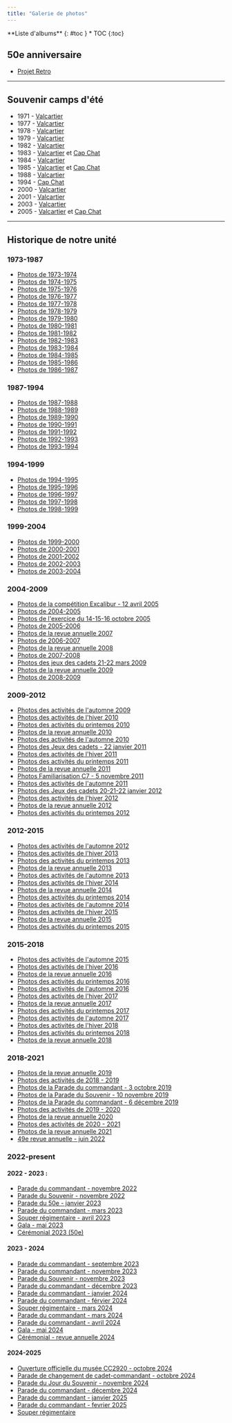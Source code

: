 ```yaml
---
title: "Galerie de photos"
---
```



<div class="" markdown="1">
<div class="panel radius" markdown="1">
**Liste d'albums**
{: #toc }
*  TOC
{:toc}
</div>
</div>

## 50e anniversaire

- [Projet Retro](https://photos.app.goo.gl/qabSo4TydKBKwY6L9)

---

## Souvenir camps d'été

 - 1971 - [Valcartier](https://photos.app.goo.gl/SpqEQFQ5hZHTkN278)
 - 1977 - [Valcartier](https://photos.app.goo.gl/ink5jtwrZSnqzDsP7)
 - 1978 - [Valcartier](https://photos.app.goo.gl/k1upWmaoEmKLvEcp8)
 - 1979 - [Valcartier](https://photos.app.goo.gl/r3WTDdtMchGwjqZo6)
 - 1982 - [Valcartier](https://photos.app.goo.gl/V5n6o8NVrBxcR4CH8)
 - 1983 - [Valcartier](https://photos.app.goo.gl/1JEz9Bj43JGo83yw7) et [Cap Chat](https://photos.app.goo.gl/ow7wu5kJyTA6LCgC6)
 - 1984 - [Valcartier](https://photos.app.goo.gl/MppvRpKJsAxfN6nY9)
 - 1985 - [Valcartier](https://photos.app.goo.gl/JkuhDYqYvx7syDeC7) et [Cap Chat](https://photos.app.goo.gl/MiV1SR6MUh6vgYyw6)
 - 1988 - [Valcartier](https://photos.app.goo.gl/wA4rJAtMxMRwhmkNA)
 - 1994 - [Cap Chat](https://photos.app.goo.gl/f9284b4fyCRKqk336)
 - 2000 - [Valcartier](https://photos.app.goo.gl/pGYmFgZSAyE8B3eX8)
 - 2001 - [Valcartier](https://photos.app.goo.gl/pWYxDHD9xy1WPkFv5)
 - 2003 - [Valcartier](https://photos.app.goo.gl/KsC3Mz9qxWvCMKux8)
 - 2005 - [Valcartier](https://photos.app.goo.gl/qDNUG884h1Bx4diM6) et [Cap Chat](https://photos.app.goo.gl/whsutaX2xL9TLGFW8)

---

## Historique de notre unité

### 1973-1987

* [Photos de 1973-1974](https://photos.app.goo.gl/9NdtfL1NMk58TUEv5)
* [Photos de 1974-1975](https://photos.app.goo.gl/28KsDj8Y4uy4xryw8)
* [Photos de 1975-1976](https://photos.app.goo.gl/xXuuSFMBxSVARA8D9)
* [Photos de 1976-1977](https://photos.app.goo.gl/LUVjyj7DGoCn48BK9)
* [Photos de 1977-1978](https://photos.app.goo.gl/w9HFDbkUZdH5B7hJ9)
* [Photos de 1978-1979](https://photos.app.goo.gl/wrmZMKvxvAC27CaK6)
* [Photos de 1979-1980](https://photos.app.goo.gl/PD9jHQz48VVgNeox8)
* [Photos de 1980-1981](https://photos.app.goo.gl/KLY62rdXUUq6GXE17)
* [Photos de 1981-1982](https://photos.app.goo.gl/5t4e4uEZru6J6gZ57)
* [Photos de 1982-1983](https://photos.app.goo.gl/VJtfp8UewFw8yTxg8)
* [Photos de 1983-1984](https://photos.app.goo.gl/yBsonxrQ6SSzTf6XA)
* [Photos de 1984-1985](https://photos.app.goo.gl/DNLUf2SDVf6md5Yw7)
* [Photos de 1985-1986](https://photos.app.goo.gl/McLBXwvDpEJJE3mVA)
* [Photos de 1986-1987](https://photos.app.goo.gl/ne6UeDnzNud3DTxR6)

### 1987-1994

* [Photos de 1987-1988](https://photos.app.goo.gl/HGJd31GSJawd6nw19)
* [Photos de 1988-1989](https://photos.app.goo.gl/wNdxgae7TGAwUXur8)
* [Photos de 1989-1990](https://photos.app.goo.gl/Wsigo8PUEPydw5Ms6)
* [Photos de 1990-1991](https://photos.app.goo.gl/DDG3Z1cVDEtc5DGQ7)
* [Photos de 1991-1992](https://photos.app.goo.gl/WiTMVUkBiu4WzSgn7)
* [Photos de 1992-1993](https://photos.app.goo.gl/KDH8j531hbLD484e8)
* [Photos de 1993-1994](https://photos.app.goo.gl/N2No748oWQkmRjj79)

### 1994-1999

* [Photos de 1994-1995](https://photos.app.goo.gl/a2NfduQiosQ5jCGD7)
* [Photos de 1995-1996](https://photos.app.goo.gl/fjWtnUKaKLiP6t4t6)
* [Photos de 1996-1997](https://photos.app.goo.gl/7uAcJhxvxMYdbhAY7)
* [Photos de 1997-1998](https://photos.app.goo.gl/ZnHJCfp5KfCFP4hh7)
* [Photos de 1998-1999](https://photos.app.goo.gl/KxiPyAqoyJ2fnQxb9)

### 1999-2004

* [Photos de 1999-2000](https://photos.app.goo.gl/fCJjnqX1H5JeMAoh7)
* [Photos de 2000-2001](https://photos.app.goo.gl/5sEjTAS8Znq79pix7)
* [Photos de 2001-2002](https://photos.app.goo.gl/qGd5MBcumvn6zMnZ9)
* [Photos de 2002-2003](https://photos.app.goo.gl/2afPqjWwdKLMRY989)
* [Photos de 2003-2004](https://photos.app.goo.gl/FmhAEVUv3AhQbc3c9)

### 2004-2009

* [Photos de la compétition Excalibur - 12 avril 2005](https://photos.app.goo.gl/fMJ5uGTSDdxUbVtV8)
* [Photos de 2004-2005](https://photos.app.goo.gl/pQMCDmgQPFbVbf9F6)
* [Photos de l'exercice du 14-15-16 octobre 2005](https://photos.app.goo.gl/sbz14zqgA7ZdSTr39)
* [Photos de 2005-2006](https://photos.app.goo.gl/sX2XffYRYs7rWuot6)
* [Photos de la revue annuelle 2007](https://photos.app.goo.gl/84kgRkFYnkeS51wo7)
* [Photos de 2006-2007](https://photos.app.goo.gl/mZc8vu2VDNH2EuU5A)
* [Photos de la revue annuelle 2008](https://photos.app.goo.gl/SFNwStJeW1pg3NCt9)
* [Photos de 2007-2008](https://photos.app.goo.gl/qyLqNEuFQqp79HwK8)
* [Photos des jeux des cadets 21-22 mars 2009](https://photos.app.goo.gl/fowmZcHNiWdy5jZ38)
* [Photos de la revue annuelle 2009](https://photos.app.goo.gl/N8FtLuCiGQ5xCJAm7)
* [Photos de 2008-2009](https://photos.app.goo.gl/SvY7wtmwQoDv7s7P8)

### 2009-2012

* [Photos des activités de l'automne 2009](https://photos.app.goo.gl/b2bHpyPnU2yxFgth6)
* [Photos des activités de l'hiver 2010](https://photos.app.goo.gl/TPnynH7boFXF8jqw9)
* [Photos des activités du printemps 2010](https://photos.app.goo.gl/VL1V6FbTc3ZN6AUSA)
* [Photos de la revue annuelle 2010](https://photos.app.goo.gl/c2MZ79QoMN9bxiSTA)
* [Photos des activités de l'automne 2010](https://photos.app.goo.gl/1C3q2ZgmwB5kfzAQA)
* [Photos des Jeux des cadets - 22 janvier 2011](https://photos.app.goo.gl/yfEmi4DFa4eMriEx8)
* [Photos des activités de l'hiver 2011](https://photos.app.goo.gl/bEUTp1s1PREuAJhC7)
* [Photos des activités du printemps 2011](https://photos.app.goo.gl/ytbrqsE5mQeFDJDe6)
* [Photos de la revue annuelle 2011](https://photos.app.goo.gl/zZ2sy1GBxuyJyHb79)
* [Photos Familiarisation C7 - 5 novembre 2011](https://photos.app.goo.gl/aDMaqiTPtc94iRnu6)
* [Photos des activités de l'automne 2011](https://photos.app.goo.gl/PQyAv4CWuA5Smwt39)
* [Photos des Jeux des cadets 20-21-22 janvier 2012](https://photos.app.goo.gl/taSNPdDqcm2iumQs7)
* [Photos des activités de l'hiver 2012](https://photos.app.goo.gl/M5HzA18LQoBg5ETG7)
* [Photos de la revue annuelle 2012](https://photos.app.goo.gl/dYbc5xpGGKrDC12w9)
* [Photos des activités du printemps 2012](https://photos.app.goo.gl/x4bZhmtJT6wNzhGU8)

### 2012-2015

* [Photos des activités de l'automne 2012](https://photos.app.goo.gl/sesShbGoJZjvMYrTA)
* [Photos des activités de l'hiver 2013](https://photos.app.goo.gl/WFEnaRHgw3XroKbQ9)
* [Photos des activités du printemps 2013](https://photos.app.goo.gl/K3b2aQtEdrpRkqUE8)
* [Photos de la revue annuelle 2013](https://photos.app.goo.gl/sbvYfn8dwRKBN6uC8)
* [Photos des activités de l'automne 2013](https://photos.app.goo.gl/nKd4uzwo2Ad5dtaA8)
* [Photos des activités de l'hiver 2014](https://photos.app.goo.gl/XnrQaKQkbEDS34VC7)
* [Photos de la revue annuelle 2014](https://photos.app.goo.gl/W9Aix57j8r4pwd8L6)
* [Photos des activités du printemps 2014](https://photos.app.goo.gl/aCSsZDymdF6b9YqA7)
* [Photos des activités de l'automne 2014](https://photos.app.goo.gl/caBP5KxKHPVQ2uFV6)
* [Photos des activités de l'hiver 2015](https://photos.app.goo.gl/FLyaWfhtn31zq9nW9)
* [Photos de la revue annuelle 2015](https://photos.app.goo.gl/sb2X7DUwKwQ6Noyp6)
* [Photos des activités du printemps 2015](https://photos.app.goo.gl/j2RS9d4b86Agzbx27)

### 2015-2018

* [Photos des activités de l'automne 2015](https://photos.app.goo.gl/7VdrNmF6PjK6um328)
* [Photos des activités de l'hiver 2016](https://photos.app.goo.gl/7MJbPTStBPaMm5Mw5)
* [Photos de la revue annuelle 2016](https://photos.app.goo.gl/ugXhjGsWSkFo8tKk6)
* [Photos des activités du printemps 2016](https://photos.app.goo.gl/MULA12s1UnLvDney6)
* [Photos des activités de l'automne 2016](https://photos.app.goo.gl/6ZioDnsXtoMkrJ386)
* [Photos des activités de l'hiver 2017](https://photos.app.goo.gl/d6vcZm8s6q3GoQ848)
* [Photos de la revue annuelle 2017](https://photos.app.goo.gl/HMp14VZ35oe56j7t6)
* [Photos des activités du printemps 2017](https://photos.app.goo.gl/wmw2AQvytU4vG3e5A)
* [Photos des activités de l'automne 2017](https://photos.app.goo.gl/yT19rpMGiFH7XhMv6)
* [Photos des activités de l'hiver 2018](https://photos.app.goo.gl/kxXVxJpHW83rvCTx7)
* [Photos des activités du printemps 2018](https://photos.app.goo.gl/2oTSCL6GLD7LqLBk7)
* [Photos de la revue annuelle 2018](https://photos.app.goo.gl/AMJHA5kETzQsL7L48)

### 2018-2021

* [Photos de la revue annuelle 2019](https://photos.app.goo.gl/Pp8D7vakrt413Juf7)
* [Photos des activités de 2018 - 2019](https://photos.app.goo.gl/L4C8GUSwfGDo2MEy7)
* [Photos de la Parade du commandant - 3 octobre 2019](https://photos.app.goo.gl/uiFeu8fQNpEYCFMW8)
* [Photos de la Parade du Souvenir - 10 novembre 2019](https://photos.app.goo.gl/F72BNEVgTBpB8W6V7)
* [Photos de la Parade du commandant - 6 décembre 2019](https://photos.app.goo.gl/zUozZuWS4a9Evn4C6)
* [Photos des activités de 2019 - 2020](https://photos.app.goo.gl/FEJjuVHVAs5S7kk79)
* [Photos de la revue annuelle 2020](https://photos.app.goo.gl/oXy4s9w3jqvPbUSo6)
* [Photos des activités de 2020 - 2021](https://photos.app.goo.gl/TcU3BQDNiUeLSamKA)
* [Photos de la revue annuelle 2021](https://photos.app.goo.gl/Ht6WZu6CbYgxHrGp9)
* [49e revue annuelle - juin 2022](https://photos.app.goo.gl/gFPQfYLVHjQow3Fr5)

### 2022-present

#### 2022 - 2023 :
* [Parade du commandant - novembre 2022](https://photos.app.goo.gl/frSb64NAkAQsdMuZA)
* [Parade du Souvenir - novembre 2022](https://photos.app.goo.gl/1MffXfa6gbsucscN9)
* [Parade du 50e - janvier 2023](https://photos.app.goo.gl/htQx9BcGTKdMzmxp7)
* [Parade du commandant - mars 2023](https://photos.app.goo.gl/Md6KhcRNp3gV3L8T9)
* [Souper régimentaire - avril 2023](https://photos.app.goo.gl/5qNCYtQEmG24RUdw6)
* [Gala - mai 2023](https://photos.app.goo.gl/7ymPZMjSz1PYLrHq9)
* [Cérémonial 2023 (50e)](https://photos.app.goo.gl/QkHNrBXTNJNyW94v8)

#### 2023 - 2024
* [Parade du commandant - septembre 2023](https://photos.app.goo.gl/iBau7ejWwCGdvKuGA)
* [Parade du commandant - novembre 2023](https://photos.app.goo.gl/NGBgJUqdrbdvoLab8)
* [Parade du Souvenir - novembre 2023](https://photos.app.goo.gl/iyeY7XVQ6BJ5TLp59)
* [Parade du commandant - décembre 2023](https://photos.app.goo.gl/Duu3LivrV69jXgTx5)
* [Parade du commandant - janvier 2024](https://photos.app.goo.gl/HfkSSrCvM3vexaG1A)
* [Parade du commandant - férvier 2024](https://photos.app.goo.gl/djuQACU1C8m5mzt48)
* [Souper régimentaire - mars 2024](https://photos.app.goo.gl/kQWYY9sedff6wUK4A)
* [Parade du commandant - mars 2024](https://photos.app.goo.gl/djuQACU1C8m5mzt48) 
* [Parade du commandant - avril 2024](https://photos.app.goo.gl/D4s1gJm1BmDy1agb6)
* [Gala - mai 2024](https://photos.app.goo.gl/UEDsEGFEafNoVv246)
* [Cérémonial - revue annuelle 2024](https://photos.app.goo.gl/JNdk3sVVracBSvBd9)

#### 2024-2025
* [Ouverture officielle du musée CC2920 - octobre 2024](https://photos.app.goo.gl/tbPFGDXRaEzdbocZ6)
* [Parade de changement de cadet-commandant - octobre 2024](https://photos.app.goo.gl/SbGKhYeT2VyUXGPQ6)
* [Parade du Jour du Souvenir - novembre 2024](https://photos.app.goo.gl/YudUy5S9i3g9tjQVA)
* [Parade du commandant - décembre 2024](https://photos.app.goo.gl/5k34vgHamqCryDnm6)
* [Parade du commandant - janvier 2025](https://photos.app.goo.gl/1uzARADqDo5NNRFH8)
* [Parade du commandant - fevrier 2025](https://photos.app.goo.gl/MUmDS8znKApTmBvu7)
* [Souper régimentaire](https://photos.app.goo.gl/1yyxwbjxHSrCSNRx8)
  
